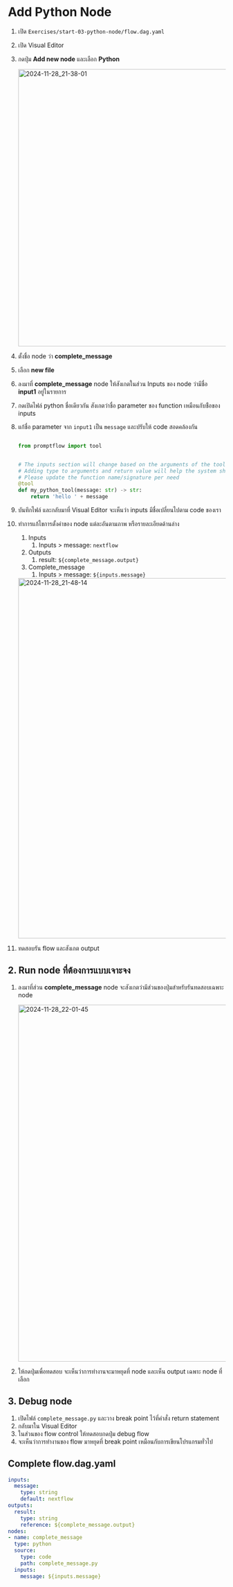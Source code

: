 
# Add Python Node


1. เปิด `Exercises/start-03-python-node/flow.dag.yaml`
2. เปิด Visual Editor
3. กดปุ่ม **Add new node** และเลือก **Python**

    <img width="640" alt="2024-11-28_21-38-01" src="https://github.com/user-attachments/assets/6b7d4fb0-0672-4030-87e8-54df19847e4c">

4. ตั้งชื่อ node ว่า **complete_message**
5. เลือก **new file**
6. ลงมาที่ **complete_message** node ให้สังเกตในส่วน Inputs ของ node ว่ามีชื่อ **input1** อยู่ในรายการ
7. กดเปิดไฟล์ python ชื่อเดียวกัน สังเกตว่าชื่อ parameter ของ function เหมือนกับช่ือของ inputs 
8. แก้ชื่อ parameter จาก `input1` เป็น `message` และปรับให้ code สอดคล้องกัน

    ```python

    from promptflow import tool


    # The inputs section will change based on the arguments of the tool function, after you save the code
    # Adding type to arguments and return value will help the system show the types properly
    # Please update the function name/signature per need
    @tool
    def my_python_tool(message: str) -> str:
        return 'hello ' + message

    ```

9. บันทึกไฟล์ และกลับมาที่ Visual Editor จะเห็นว่า inputs มีชื่อเปลี่ยนไปตาม code ของเรา
10. ทำการแก้ไขการตั้งค่าของ node แต่ละอันตามภาพ หรือรายละเอียดด้านล่าง 
    1. Inputs
        1. Inputs > message: `nextflow`
    2. Outputs
        1. result: `${complete_message.output}`
    3. Complete_message
       1. Inputs > message: `${inputs.message}`

    <img width="832" alt="2024-11-28_21-48-14" src="https://github.com/user-attachments/assets/9871650a-bd3b-4bfc-b2b7-a58bfae750bc">

11. ทดสอบรัน flow และสังเกต output 
    
## 2. Run node ที่ต้องการแบบเจาะจง

1. ลงมาที่ส่วน **complete_message** node จะสังเกตว่ามีส่วนของปุ่มสำหรับรันทดสอบเฉพาะ node 

    <img width="824" alt="2024-11-28_22-01-45" src="https://github.com/user-attachments/assets/0f6bbb0d-9ca8-4b16-a67c-16919afda932">

2. ให้กดปุ่มเพื่อทดสอบ จะเห็นว่าการทำงานจะมาหยุดที่ node และเห็น output เฉพาะ node ที่เลือก 

## 3. Debug node 

1. เปิดไฟล์ `complete_message.py` และวาง break point ไว้ที่คำสั่ง return statement
2. กลับมาใน Visual Editor 
3. ในส่วนของ flow control ให้ทดสอบกดปุ่ม debug flow 
4. จะเห็นว่าการทำงานของ flow มาหยุดที่ break point เหมือนกับการเขียนโปรแกรมทั่วไป


## Complete flow.dag.yaml

```yml
inputs:
  message:
    type: string
    default: nextflow
outputs:
  result:
    type: string
    reference: ${complete_message.output}
nodes:
- name: complete_message
  type: python
  source:
    type: code
    path: complete_message.py
  inputs:
    message: ${inputs.message}

```